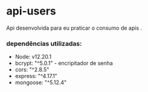 # api-users
Api desenvolvida para eu praticar o consumo de apis .

### dependências utilizadas:
- Node: v12.20.1
- bcrypt: "^5.0.1" - encripitador de senha
- cors: "^2.8.5"
- express: "^4.17.1"
- mongoose: "^5.12.4"
